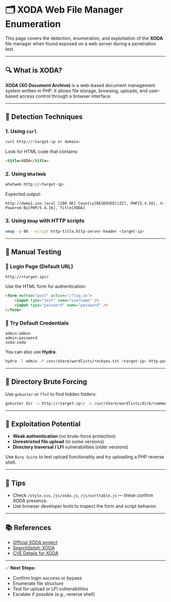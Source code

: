 # 🗂️ XODA Web File Manager Enumeration

This page covers the detection, enumeration, and exploitation of the **XODA** file manager when found exposed on a web server during a penetration test.

---

## 🔍 What is XODA?
**XODA (XO Document Archive)** is a web-based document management system written in PHP. It allows file storage, browsing, uploads, and user-based access control through a browser interface.

---

## 🎯 Detection Techniques

### 1. Using `curl`
```bash
curl http://<target-ip or domain>
```
Look for HTML code that contains:
```html
<title>XODA</title>
```

### 2. Using `WhatWeb`
```bash
whatweb http://<target-ip>
```
Expected output:
```
http://demo1.ine.local [200 OK] Country[RESERVED][ZZ], PHP[5.4.16], X-Powered-By[PHP/5.4.16], Title[XODA]
```

### 3. Using `Nmap` with HTTP scripts
```bash
nmap -p 80 --script http-title,http-server-header <target-ip>
```

---

## 🧪 Manual Testing

### 🔐 Login Page (Default URL)
```
http://<target-ip>/
```
Use the HTML form for authentication:
```html
<form method="post" action="/?log_in">
    <input type="text" name="username" />
    <input type="password" name="password" />
</form>
```

### 🧾 Try Default Credentials
```text
admin:admin
admin:password
xoda:xoda
```

You can also use **Hydra**:
```bash
hydra -l admin -P /usr/share/wordlists/rockyou.txt <target-ip> http-post-form "/?log_in:username=^USER^&password=^PASS^:Invalid"
```

---

## 🧱 Directory Brute Forcing
Use `gobuster` or `ffuf` to find hidden folders:
```bash
gobuster dir -u http://<target-ip>/ -w /usr/share/wordlists/dirb/common.txt
```

---

## 🚨 Exploitation Potential
- **Weak authentication** (no brute-force protection)
- **Unrestricted file upload** (in some versions)
- **Directory traversal / LFI** vulnerabilities (older versions)

Use `Burp Suite` to test upload functionality and try uploading a PHP reverse shell.

---

## 📁 Tips
- Check `/style.css`, `/js/xoda.js`, `/js/sorttable.js` — these confirm XODA presence.
- Use browser developer tools to inspect the form and script behavior.

---

## 📚 References
- [Official XODA project](http://xoda.sourceforge.net/)
- [SearchSploit: XODA](https://www.exploit-db.com/search?q=xoda)
- [CVE Details for XODA](https://www.cvedetails.com/vulnerability-list/vendor_id-0/product_id-0/Xoda.html)

---

✅ **Next Steps:**
- Confirm login success or bypass
- Enumerate file structure
- Test for upload or LFI vulnerabilities
- Escalate if possible (e.g., reverse shell)

